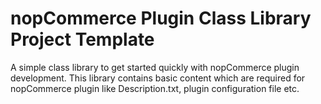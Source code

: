# nopCommerce Plugin Class Library Project Template
A simple class library to get started quickly with nopCommerce plugin development. This library contains basic content which are required for nopCommerce plugin like Description.txt, plugin configuration file etc.
